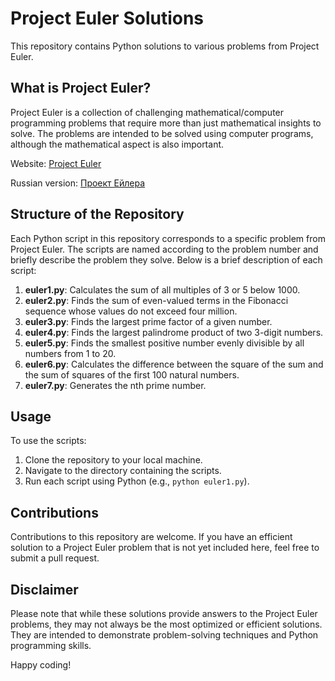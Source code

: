 # Project Euler Solutions

This repository contains Python solutions to various problems from Project Euler.

## What is Project Euler?

Project Euler is a collection of challenging mathematical/computer programming problems that require more than just
mathematical insights to solve. The problems are intended to be solved using computer programs, although the
mathematical aspect is also important.

Website: [Project Euler](https://projecteuler.net/)

Russian version: [Проект Ейлера](https://euler.jakumo.org)

## Structure of the Repository

Each Python script in this repository corresponds to a specific problem from Project Euler. The scripts are named
according to the problem number and briefly describe the problem they solve. Below is a brief description of each
script:

1. **euler1.py**: Calculates the sum of all multiples of 3 or 5 below 1000.
2. **euler2.py**: Finds the sum of even-valued terms in the Fibonacci sequence whose values do not exceed four million.
3. **euler3.py**: Finds the largest prime factor of a given number.
4. **euler4.py**: Finds the largest palindrome product of two 3-digit numbers.
5. **euler5.py**: Finds the smallest positive number evenly divisible by all numbers from 1 to 20.
6. **euler6.py**: Calculates the difference between the square of the sum and the sum of squares of the first 100
   natural numbers.
7. **euler7.py**: Generates the nth prime number.
   
## Usage

To use the scripts:

1. Clone the repository to your local machine.
2. Navigate to the directory containing the scripts.
3. Run each script using Python (e.g., `python euler1.py`).

## Contributions

Contributions to this repository are welcome. If you have an efficient solution to a Project Euler problem that is not
yet included here, feel free to submit a pull request.

## Disclaimer

Please note that while these solutions provide answers to the Project Euler problems, they may not always be the most
optimized or efficient solutions. They are intended to demonstrate problem-solving techniques and Python programming
skills.

Happy coding!
